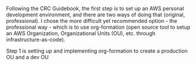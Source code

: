 Following the CRC Guidebook, the first step is to set up an AWS personal development environment, and there are two ways of doing that (original, professional).
I chose the more difficult yet recommended option - the professional way - which is to use org-formation (open source tool to setup an AWS Organization, Organizational Units (OU), etc. through infrastructure-as-code).

Step 1 is setting up and implementing org-formation to create a production OU and a dev OU
